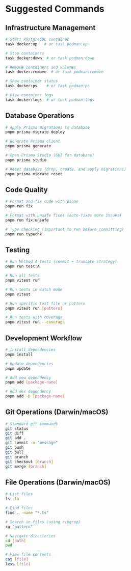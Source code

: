 # Suggested Commands

## Infrastructure Management
```bash
# Start PostgreSQL container
task docker:up   # or task podman:up

# Stop containers
task docker:down  # or task podman:down

# Remove containers and volumes
task docker:remove  # or task podman:remove

# Show container status
task docker:ps    # or task podman:ps

# View container logs
task docker:logs  # or task podman:logs
```

## Database Operations
```bash
# Apply Prisma migrations to database
pnpm prisma migrate deploy

# Generate Prisma client
pnpm prisma generate

# Open Prisma Studio (GUI for database)
pnpm prisma studio

# Reset database (drop, create, and apply migrations)
pnpm prisma migrate reset
```

## Code Quality
```bash
# Format and fix code with Biome
pnpm run fix

# Format with unsafe fixes (auto-fixes more issues)
pnpm run fix:unsafe

# Type checking (important to run before committing)
pnpm run typechk
```

## Testing
```bash
# Run Method A tests (commit + truncate strategy)
pnpm run test:A

# Run all tests
pnpm vitest run

# Run tests in watch mode
pnpm vitest

# Run specific test file or pattern
pnpm vitest run [pattern]

# Run tests with coverage
pnpm vitest run --coverage
```

## Development Workflow
```bash
# Install dependencies
pnpm install

# Update dependencies
pnpm update

# Add new dependency
pnpm add [package-name]

# Add dev dependency
pnpm add -D [package-name]
```

## Git Operations (Darwin/macOS)
```bash
# Standard git commands
git status
git diff
git add .
git commit -m "message"
git push
git pull
git branch
git checkout [branch]
git merge [branch]
```

## File Operations (Darwin/macOS)
```bash
# List files
ls -la

# Find files
find . -name "*.ts"

# Search in files (using ripgrep)
rg "pattern"

# Navigate directories
cd [path]
pwd

# View file contents
cat [file]
less [file]
```